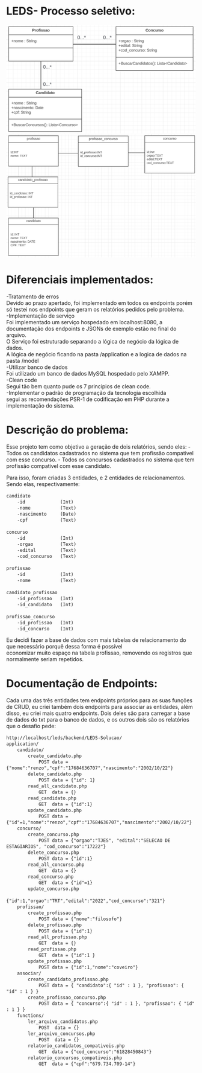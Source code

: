 # LEDS- Processo seletivo:
![Modelo de Classe:](ModeloDeClasse.png)
![Modelo de Dados](ModeloDeDados.png)

# Diferenciais implementados:
-Tratamento de erros  
    Devido ao prazo apertado, foi implementado em todos os endpoints porém só testei nos endpoints que geram os relatórios pedidos pelo problema.  
-Implementação de serviço  
    Foi implementado um serviço hospedado em localhost:8080, a documentação dos endpoints e JSONs de exemplo estão no final do arquivo.  
    O Serviço foi estruturado separando a lógica de negócio da lógica de dados.  
    A lógica de negócio ficando na pasta /application e a logica de dados na pasta /model  
-Utilizar banco de dados  
    Foi utilizado um banco de dados MySQL hospedado pelo XAMPP.  
-Clean code  
    Segui tão bem quanto pude os 7 princípios de clean code.  
-Implementar o padrão de programação da tecnologia escolhida	
    segui as recomendações PSR-1 de codificação em PHP durante a implementação do sistema.  

# Descrição do problema:
Esse projeto tem como objetivo a geração de dois relatórios, sendo eles:
    - Todos os candidatos cadastrados no sistema que tem profissão compativel com esse concurso.
    - Todos os concursos cadastrados no sistema que tem profissão compativel com esse candidato.

Para isso, foram criadas 3 entidades, e 2 entidades de relacionamentos. Sendo elas, respectivamente: 

    candidato
        -id             (Int)
        -nome           (Text)
        -nascimento     (Date)
        -cpf            (Text)

    concurso
        -id             (Int)
        -orgao          (Text)
        -edital         (Text)
        -cod_concurso   (Text)

    profissao
        -id             (Int)
        -nome           (Text)

    candidato_profissao
        -id_profissao   (Int)
        -id_candidato   (Int)

    profissao_concurso
        -id_profissao   (Int)
        -id_concurso    (Int)

Eu decidi fazer a base de dados com mais tabelas de relacionamento do que necessário porquê dessa forma é possível  
economizar muito espaço na tabela profissao, removendo os registros que normalmente seriam repetidos.

# Documentação de Endpoints:
Cada uma das três entidades tem endpoints próprios para as suas funções de CRUD, eu criei também dois endpoints para associar as entidades, além disso, eu criei mais quatro endpoints.
Dois deles são para carregar a base de dados do txt para o banco de dados, e os outros dois são os relatórios que o desafio pede:  

    http://localhost/leds/backend/LEDS-Solucao/  
    application/  
        candidato/  
            create_candidato.php  
                POST data = {"nome":"renzo","cpf":"17684636707","nascimento":"2002/10/22"}  
            delete_candidato.php  
                POST data = {"id": 1}  
            read_all_candidato.php  
                GET  data = {}  
            read_candidato.php  
                GET  data = {"id":1}  
            update_candidato.php  
                POST data = {"id"=1,"nome":"renzo","cpf":"17684636707","nascimento":"2002/10/22"}  
        concurso/  
            create_concurso.php  
                POST data = {"orgao":"TJES", "edital":"SELECAO DE ESTAGIARIOS", "cod_concurso":"17222"}  
            delete_concurso.php  
                POST data = {"id":1}  
            read_all_concurso.php  
                GET  data = {}  
            read_concurso.php  
                GET  data = {"id"=1}  
            update_concurso.php  
                {"id":1,"orgao":"TRT","edital":"2022","cod_concurso":"321"}  
        profissao/  
            create_profissao.php  
                POST data = {"nome":"filosofo"}  
            delete_profissao.php  
                POST data = {"id":1}  
            read_all_profissao.php  
                GET  data = {}  
            read_profissao.php  
                GET  data = {"id":1 }  
            update_profissao.php  
                POST data = {"id":1,"nome":"coveiro"}  
        associar/  
            create_candidato_profissao.php  
                POST data = { "candidato":{ "id" : 1 }, "profissao": { "id" : 1 } }  
            create_profissao_concurso.php  
                POST data = { "concurso":{ "id" : 1 }, "profissao": { "id" : 1 } }  
        functions/  
            ler_arquivo_candidatos.php  
                POST  data = {}  
            ler_arquivo_concursos.php  
                POST  data = {}  
            relatorio_candidatos_compativeis.php  
                GET  data = {"cod_concurso":"61828450843"}  
            relatorio_concursos_compativeis.php  
                GET  data = {"cpf":"679.734.709-14"}  


